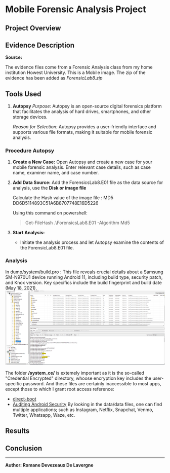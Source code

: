 # Mobile Forensic Analysis Project

## Project Overview


## Evidence Description


**Source:**

The evidence files come from a Forensic Analysis class from my home institution Howest University. This is a Mobile image. 
The zip of the evidence has been added as *ForensicLab8.zip*

## Tools Used

1. **Autopsy**
   *Purpose:* Autopsy is an open-source digital forensics platform that facilitates the analysis of hard drives, smartphones, and other storage devices.
   
   *Reason for Selection:* Autopsy provides a user-friendly interface and supports various file formats, making it suitable for mobile forensic analysis.

### Procedure Autopsy

1. **Create a New Case:**
   Open Autopsy and create a new case for your mobile forensic analysis. Enter relevant case details, such as case name, examiner name, and case number.

2. **Add Data Source:**
   Add the ForensicsLab8.E01 file as the data source for analysis, use the **Disk or image file**
   
   Calculate the Hash value of the image file : MD5             DD6D5114893C51A6B8707748E16D5226

   Using this command on powershell:
   > Get-FileHash .\ForensicsLab8.E01 -Algorithm Md5

4. **Start Analysis:**
   - Initiate the analysis process and let Autopsy examine the contents of the ForensicLab8.E01 file.

### Analysis

In dump/system/build.pro : This file reveals crucial details about a Samsung SM-N970U1 device running Android 11, including build type, security patch, and Knox version. Key specifics include the build fingerprint and build date (May 18, 2021). ![](/Discoveries/device-informations.png)

The folder **/system_ce/** is extemely important as it is the so-called "Credential Encrypted" directory, whoose encryption key includes the user-specific password. And these files are certainly inaccessible to most apps, except those to which I grant root access
reference: 
   - [direct-boot](https://developer.android.com/privacy-and-security/direct-boot)
   - [Auditing Android Security](https://tech.michaelaltfield.net/2018/11/09/android-security-auditing-investigating-unauthorized-screenshots/)
By looking in the data/data files, one can find multiple applications; such as Instagram, Netflix, Snapchat, Venmo, Twitter, Whatsapp, Waze, etc. 



## Results


## Conclusion



---

**Author: Romane Devezeaux De Lavergne**

